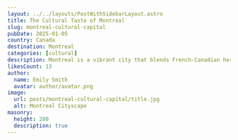 ```yaml
---
layout: ../../layouts/PostWithSidebarLayout.astro
title: The Cultural Taste of Montreal
slug: montreal-cultural-capital
pubDate: 2025-01-05
country: Canada
destination: Montreal
categories: [cultural]
description: Montreal is a vibrant city that blends French-Canadian heritage with modern influences. Known for its rich culture, delicious cuisine, and artistic vibes, Montreal offers an exciting escape. Explore Old Montreal’s cobblestone streets, indulge in world-renowned pastries, and dive into the city's lively art scene. This cultural capital is a perfect destination for foodies, history buffs, and culture seekers.
likesCount: 13
author:
  name: Emily Smith
  avatar: author/avatar.png
image:
  url: posts/montreal-cultural-capital/title.jpg
  alt: Montreal Cityscape
masonry:
  height: 280
  description: true
---
```

